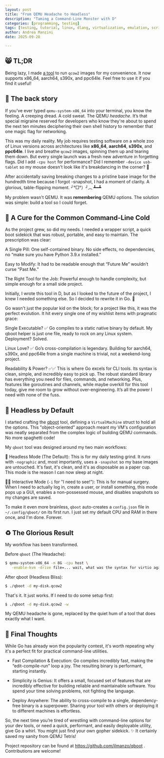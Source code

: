 ```yaml
---
layout: post
title: "From QEMU Headache to Headless"
description: "Taming a Command-Line Monster with D"
categories: [programming, testing]
tags: [testing, tutorial, linux, dlang, virtualization, emulation, scripting]
author: Andrea Manzini
date: 2025-09-28

---
```


## 😸 TL;DR

Being lazy, I made [a tool](https://github.com/ilmanzo/qboot) to run `qcow2` images for my convenience. It now supports x86_64, aarch64, s390x, and ppc64le. Feel free to use it if you find it useful! 
## 📖 The back story

If you've ever typed `qemu-system-x86_64` into your terminal, you know the feeling. A creeping dread. A cold sweat. The QEMU *headache*. It’s that special migraine reserved for developers who know they're about to spend the next ten minutes deciphering their own shell history to remember that one magic flag for networking.

This was my daily reality. My job requires testing software on a whole zoo of Linux versions across architectures like **x86_64**, **aarch64**, **s390x**, and **ppc64le**. I live and breathe `qcow2` images, spinning them up and tearing them down. But every single launch was a fresh new adventure in forgetting flags. Did I add `-cpu host` for performance? Did I remember `-device usb-tablet` so my mouse doesn't look like it's breakdancing in the corner? 🤯

After accidentally saving breaking changes to a pristine base image for the hundredth time because I forgot -snapshot, I had a moment of clarity. A glorious, table-flipping moment. ╯°□°）╯︵ ┻━┻

My problem wasn't QEMU. It was **remembering** QEMU options. The solution was simple: build a tool so I could forget.

## 🥾 A Cure for the Common Command-Line Cold

As the project grew, so did my needs. I needed a wrapper script, a quick boot sidekick that was robust, portable, and easy to maintain. The prescription was clear:

A Single Pill: One self-contained binary. No side effects, no dependencies, no “make sure you have Python 3.9.x installed.”

Easy to Modify: It had to be readable enough that “Future Me” wouldn’t curse “Past Me.”

The Right Tool for the Job: Powerful enough to handle complexity, but simple enough for a small side project.

Initially, I wrote this tool in D, but as I looked to the future of the project, I knew I needed something else. So I decided to rewrite it in Go. 🐹

Go wasn't just the popular kid on the block; for a project like this, it was the perfect evolution. It hit every single one of my wishlist items with pragmatic grace:

Single Executable? ✅ Go compiles to a static native binary by default. My qboot helper is just one file, ready to rock on any Linux system. Deployment? Solved.

Linux Love? ✅ Go’s cross-compilation is legendary. Building for aarch64, s390x, and ppc64le from a single machine is trivial, not a weekend-long project.

Readability & Power? ✅✅ This is where Go excels for CLI tools. Its syntax is clean, simple, and incredibly easy to pick up. The robust standard library has everything you need for files, commands, and networking. Plus, features like goroutines and channels, while maybe overkill for this tool today, give me room to grow without over-engineering. It’s all the power I need with none of the fuss.


## 💆 Headless by Default

I started crafting the [qboot](https://github.com/ilmanzo/qboot) tool, defining a `VirtualMachine` struct to hold all the options. This "object-oriented" approach meant my VM's configuration was neatly separated from the complex logic of building QEMU commands. No more spaghetti code! 

My `qboot` tool was designed around my two main workflows:

🤖 Headless Mode (The Default): This is for my daily testing grind. It runs with `-nographic` and, most importantly, uses a `-snapshot` so my base images are untouched. It's fast, it's clean, and it's as disposable as a paper cup. This mode is the reason I can now sleep at night.

🧑‍💻 Interactive Mode (`-i` for "I need to see!"): This is for manual surgery. When I need to actually log in, create a user, or install something, this mode pops up a GUI, enables a non-possessed mouse, and disables snapshots so my changes are saved.

To make it even more brainless, `qboot` auto-creates a `config.json` file in `~/.config/qboot/` on its first run. I just set my default CPU and RAM in there once, and I'm done. Forever.

## ♻️ The Glorious Result

My workflow has been transformed.

Before `qboot` (The Headache):
```bash
$ qemu-system-x86_64 -m 8G -cpu host \
   -enable-kvm -drive file=... wait, what was the syntax for virtio again? *opens Google*
```

After qboot (Headless Bliss):
```bash
$ ./qboot -d my-disk.qcow2
```

That's it. It just works. If I need to do some setup first:
```bash
$ ./qboot -d my-disk.qcow2 -w
```

My QEMU headache is gone, replaced by the quiet hum of a tool that does exactly what I want.


## 💭 Final Thoughts

While Go has already won the popularity contest, it's worth repeating why it's a perfect fit for practical command-line utilities.

- Fast Compilation & Execution: Go compiles incredibly fast, making the “edit-compile-run” loop a joy. The resulting binary is performant, starting instantly.

- Simplicity is Genius: It offers a small, focused set of features that are incredibly effective for building reliable and maintainable software. You spend your time solving problems, not fighting the language.

- Deploy Anywhere: The ability to cross-compile to a single, dependency-free binary is a superpower. Sharing your tool with others or deploying it to different machines is effortless.

So, the next time you’re tired of wrestling with command-line options for your dev tools, or need a quick, performant, and easily deployable utility, give Go a whirl. You might just find your own gopher sidekick. ✨ It certainly saved my sanity from QEMU Tetris!

Project repository can be found at https://github.com/ilmanzo/qboot . Contributions are welcome!
